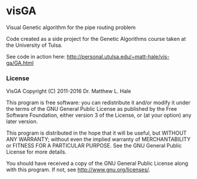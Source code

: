 # visGA
Visual Genetic algorithm for the pipe routing problem

Code created as a side project for the Genetic Algorithms course taken at the University of Tulsa.

See code in action here: http://personal.utulsa.edu/~matt-hale/vis-ga/GA.html

### License  
VisGA 
Copyright (C) 2011-2016  Dr. Matthew L. Hale

This program is free software: you can redistribute it and/or modify
it under the terms of the GNU General Public License as published by
the Free Software Foundation, either version 3 of the License, or
(at your option) any later version.

This program is distributed in the hope that it will be useful,
but WITHOUT ANY WARRANTY; without even the implied warranty of
MERCHANTABILITY or FITNESS FOR A PARTICULAR PURPOSE.  See the
GNU General Public License for more details.

You should have received a copy of the GNU General Public License
along with this program.  If not, see <http://www.gnu.org/licenses/>.
